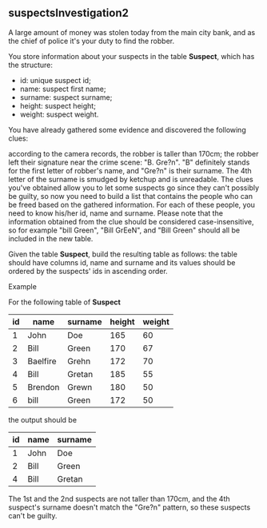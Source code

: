 ## suspectsInvestigation2

A large amount of money was stolen today from the main city bank, and as the chief of police it's your duty to find the robber.

You store information about your suspects in the table **Suspect**, which has the structure:

- id: unique suspect id;
- name: suspect first name;
- surname: suspect surname;
- height: suspect height;
- weight: suspect weight.

You have already gathered some evidence and discovered the following clues:

according to the camera records, the robber is taller than 170cm;
the robber left their signature near the crime scene: "B. Gre?n". "B" definitely stands for the first letter of robber's name, and "Gre?n" is their surname. The 4th letter of the surname is smudged by ketchup and is unreadable.
The clues you've obtained allow you to let some suspects go since they can't possibly be guilty, so now you need to build a list that contains the people who can be freed based on the gathered information. For each of these people, you need to know his/her id, name and surname. Please note that the information obtained from the clue should be considered case-insensitive, so for example "bill Green", "Bill GrEeN", and "Bill Green" should all be included in the new table.

Given the table **Suspect**, build the resulting table as follows: the table should have columns id, name and surname and its values should be ordered by the suspects' ids in ascending order.

Example

For the following table of **Suspect**

| id | name | surname | height | weight |
|---|---|---|---|---|
| 1 | John | Doe | 165 | 60 |
| 2 | Bill | Green | 170 | 67 |
| 3 | Baelfire | Grehn | 172 | 70 |
| 4 | Bill | Gretan | 185 | 55 |
| 5 | Brendon | Grewn | 180 | 50 |
| 6 | bill | Green | 172 | 50 |

the output should be

| id | name | surname |
|---|---|---|
| 1 | John | Doe |
| 2 | Bill | Green |
| 4 | Bill | Gretan |

The 1st and the 2nd suspects are not taller than 170cm, and the 4th suspect's surname doesn't match the "Gre?n" pattern, so these suspects can't be guilty.
